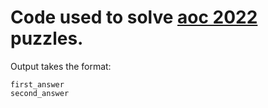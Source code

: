 # Code used to solve [aoc 2022](https://adventofcode.com/2022/) puzzles.

Output takes the format:

```
first_answer
second_answer
```
